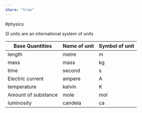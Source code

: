 ```yaml
---
share: "true"
---
```

#physics

SI units are an international system of units

|**Base Quantities**|**Name of unit**|**Symbol of unit**|
|---|---|---|
|length|metre|m|
|mass|mass|kg|
|time|second|s|
|Electric current|ampere|A|
|temperature|kelvin|K|
|Amount of substance|mole|mol|
|luminosity|candela|ca|

